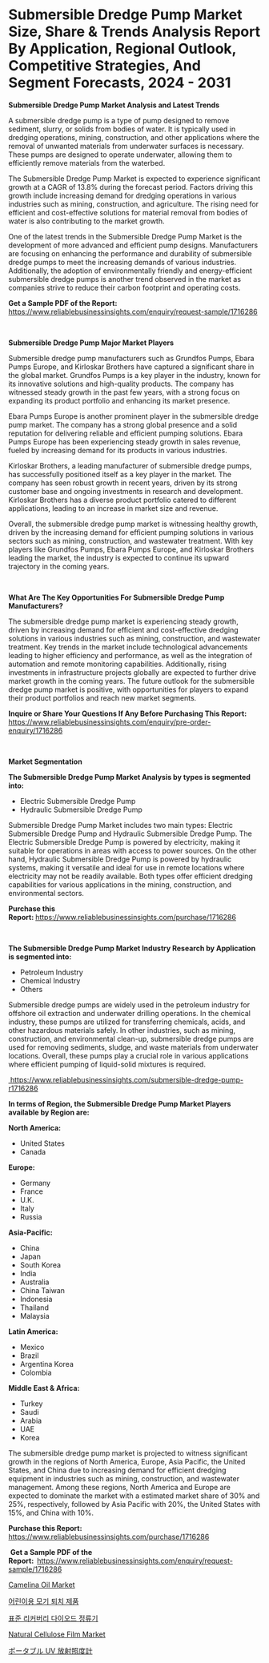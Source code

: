 <p><h1>Submersible Dredge Pump Market Size, Share & Trends Analysis Report By Application, Regional Outlook, Competitive Strategies, And Segment Forecasts, 2024 - 2031</h1></p><p><strong>Submersible Dredge Pump Market Analysis and Latest Trends</strong></p>
<p><p>A submersible dredge pump is a type of pump designed to remove sediment, slurry, or solids from bodies of water. It is typically used in dredging operations, mining, construction, and other applications where the removal of unwanted materials from underwater surfaces is necessary. These pumps are designed to operate underwater, allowing them to efficiently remove materials from the waterbed.</p><p>The Submersible Dredge Pump Market is expected to experience significant growth at a CAGR of 13.8% during the forecast period. Factors driving this growth include increasing demand for dredging operations in various industries such as mining, construction, and agriculture. The rising need for efficient and cost-effective solutions for material removal from bodies of water is also contributing to the market growth.</p><p>One of the latest trends in the Submersible Dredge Pump Market is the development of more advanced and efficient pump designs. Manufacturers are focusing on enhancing the performance and durability of submersible dredge pumps to meet the increasing demands of various industries. Additionally, the adoption of environmentally friendly and energy-efficient submersible dredge pumps is another trend observed in the market as companies strive to reduce their carbon footprint and operating costs.</p></p>
<p><strong>Get a Sample PDF of the Report:&nbsp;</strong> <a href="https://www.reliablebusinessinsights.com/enquiry/request-sample/1716286">https://www.reliablebusinessinsights.com/enquiry/request-sample/1716286</a></p>
<p>&nbsp;</p>
<p><strong>Submersible Dredge Pump Major Market Players</strong></p>
<p><p>Submersible dredge pump manufacturers such as Grundfos Pumps, Ebara Pumps Europe, and Kirloskar Brothers have captured a significant share in the global market. Grundfos Pumps is a key player in the industry, known for its innovative solutions and high-quality products. The company has witnessed steady growth in the past few years, with a strong focus on expanding its product portfolio and enhancing its market presence.</p><p>Ebara Pumps Europe is another prominent player in the submersible dredge pump market. The company has a strong global presence and a solid reputation for delivering reliable and efficient pumping solutions. Ebara Pumps Europe has been experiencing steady growth in sales revenue, fueled by increasing demand for its products in various industries.</p><p>Kirloskar Brothers, a leading manufacturer of submersible dredge pumps, has successfully positioned itself as a key player in the market. The company has seen robust growth in recent years, driven by its strong customer base and ongoing investments in research and development. Kirloskar Brothers has a diverse product portfolio catered to different applications, leading to an increase in market size and revenue.</p><p>Overall, the submersible dredge pump market is witnessing healthy growth, driven by the increasing demand for efficient pumping solutions in various sectors such as mining, construction, and wastewater treatment. With key players like Grundfos Pumps, Ebara Pumps Europe, and Kirloskar Brothers leading the market, the industry is expected to continue its upward trajectory in the coming years.</p></p>
<p>&nbsp;</p>
<p><strong>What Are The Key Opportunities For Submersible Dredge Pump Manufacturers?</strong></p>
<p><p>The submersible dredge pump market is experiencing steady growth, driven by increasing demand for efficient and cost-effective dredging solutions in various industries such as mining, construction, and wastewater treatment. Key trends in the market include technological advancements leading to higher efficiency and performance, as well as the integration of automation and remote monitoring capabilities. Additionally, rising investments in infrastructure projects globally are expected to further drive market growth in the coming years. The future outlook for the submersible dredge pump market is positive, with opportunities for players to expand their product portfolios and reach new market segments.</p></p>
<p><strong>Inquire or Share Your Questions If Any Before Purchasing This Report:</strong> <a href="https://www.reliablebusinessinsights.com/enquiry/pre-order-enquiry/1716286">https://www.reliablebusinessinsights.com/enquiry/pre-order-enquiry/1716286</a></p>
<p>&nbsp;</p>
<p><strong>Market Segmentation</strong></p>
<p><strong>The Submersible Dredge Pump Market Analysis by types is segmented into:</strong></p>
<p><ul><li>Electric Submersible Dredge Pump</li><li>Hydraulic Submersible Dredge Pump</li></ul></p>
<p><p>Submersible Dredge Pump Market includes two main types: Electric Submersible Dredge Pump and Hydraulic Submersible Dredge Pump. The Electric Submersible Dredge Pump is powered by electricity, making it suitable for operations in areas with access to power sources. On the other hand, Hydraulic Submersible Dredge Pump is powered by hydraulic systems, making it versatile and ideal for use in remote locations where electricity may not be readily available. Both types offer efficient dredging capabilities for various applications in the mining, construction, and environmental sectors.</p></p>
<p><strong>Purchase this Report:&nbsp;</strong><a href="https://www.reliablebusinessinsights.com/purchase/1716286">https://www.reliablebusinessinsights.com/purchase/1716286</a></p>
<p>&nbsp;</p>
<p><strong>The Submersible Dredge Pump Market Industry Research by Application is segmented into:</strong></p>
<p><ul><li>Petroleum Industry</li><li>Chemical Industry</li><li>Others</li></ul></p>
<p><p>Submersible dredge pumps are widely used in the petroleum industry for offshore oil extraction and underwater drilling operations. In the chemical industry, these pumps are utilized for transferring chemicals, acids, and other hazardous materials safely. In other industries, such as mining, construction, and environmental clean-up, submersible dredge pumps are used for removing sediments, sludge, and waste materials from underwater locations. Overall, these pumps play a crucial role in various applications where efficient pumping of liquid-solid mixtures is required.</p></p>
<p><a href="https://www.reliablebusinessinsights.com/submersible-dredge-pump-r1716286">&nbsp;https://www.reliablebusinessinsights.com/submersible-dredge-pump-r1716286</a></p>
<p><strong>In terms of Region, the Submersible Dredge Pump Market Players available by Region are:</strong></p>
<p>
    <p> <strong> North America: </strong>
        <ul>
            <li>United States</li>
            <li>Canada</li>
        </ul>
        </p> 
    <p> <strong> Europe: </strong>
        <ul>
            <li>Germany</li>
            <li>France</li>
            <li>U.K.</li>
            <li>Italy</li>
            <li>Russia</li>
        </ul>
        </p> 
    <p> <strong> Asia-Pacific: </strong>
        <ul>
            <li>China</li>
            <li>Japan</li>
            <li>South Korea</li>
            <li>India</li>
            <li>Australia</li>
            <li>China Taiwan</li>
            <li>Indonesia</li>
            <li>Thailand</li>
            <li>Malaysia</li>
        </ul>
        </p> 
    <p> <strong> Latin America: </strong>
        <ul>
            <li>Mexico</li>
            <li>Brazil</li>
            <li>Argentina Korea</li>
            <li>Colombia</li>
        </ul>
        </p> 
    <p> <strong> Middle East & Africa: </strong>
        <ul>
            <li>Turkey</li>
            <li>Saudi</li>
            <li>Arabia</li>
            <li>UAE</li>
            <li>Korea</li>
        </ul>
    </p>
    </p>
<p><p>The submersible dredge pump market is projected to witness significant growth in the regions of North America, Europe, Asia Pacific, the United States, and China due to increasing demand for efficient dredging equipment in industries such as mining, construction, and wastewater management. Among these regions, North America and Europe are expected to dominate the market with a estimated market share of 30% and 25%, respectively, followed by Asia Pacific with 20%, the United States with 15%, and China with 10%.</p></p>
<p><strong>Purchase this Report: </strong><a href="https://www.reliablebusinessinsights.com/purchase/1716286">https://www.reliablebusinessinsights.com/purchase/1716286</a></p>
<p>&nbsp;<strong>Get a Sample PDF of the Report:&nbsp;&nbsp;</strong><a href="https://www.reliablebusinessinsights.com/enquiry/request-sample/1716286">https://www.reliablebusinessinsights.com/enquiry/request-sample/1716286</a></p>
<p><strong></strong></p>
<p><p><a href="https://issuu.com/reportprime-2/docs/camelina-oil-market-size-2030.pptx">Camelina Oil Market</a></p><p><a href="https://github.com/vsoq0zknh59/Market-Research-Report-List-2/blob/main/3714584110941.md">어린이용 모기 퇴치 제품</a></p><p><a href="https://github.com/nuekbpymrrz5/Market-Research-Report-List-2/blob/main/2966701124275.md">표준 리커버리 다이오드 정류기</a></p><p><a href="https://github.com/kathiaseamanalvaradovlprc2h/Market-Research-Report-List-2/blob/main/natural-cellulose-film-market.md">Natural Cellulose Film Market</a></p><p><a href="https://github.com/RandallRunte2023/Market-Research-Report-List-1/blob/main/2381313113816.md">ポータブル UV 放射照度計</a></p></p>